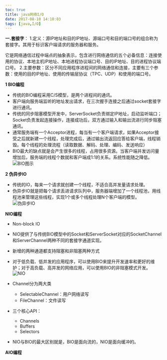 ```yaml
---
toc: true
title: java网络I/O
date: 2017-08-10 14:10:03
tags: [java,I/O]
---
```


**一.套接字**：
1.定义：源IP地址和目的IP地址、源端口号和目的端口号的组合称为套接字。其用于标识客户端请求的服务器和服务。
<!--more-->
它是网络通信过程中端点的抽象表示，包含进行网络通信的五个必备信息：连接使用的协议、本地主机IP地址、本地进程协议端口号、目的IP地址、目的进程协议端口号。
2.主要参数：区分不同应用程序进程间的网络通信和连接，主要有三个参数：使用的目的IP地址、使用的传输层协议（TPC、UDP）和使用的端口号。

**1  BIO编程**
* 传统的BIO编程采用C/S模型，是两个进程间的通讯。
* 客户端向服务端监听的地址发出请求，在三次握手连接之后通过socket套接字进行通讯。
* 传统的同步阻塞模型开发中，ServerSocket负责绑定IP地址，启动监听端口；Socket负责发起连接操作，连接成功后，双方通过输入和输出流进行同步阻塞通讯。
* 通常服务端有一个Acceptor进程，每当有一个客户端请求，如果Acceptor接受之后就新建一个线程，处理完成后，通过输出流返回应答给客户端，线程销毁。每个线程的处理流程（读取数据、解码、处理、编码、发送响应）
* BIO最大的缺点就是会产生很多的线程，占用很多资源。当客户端并发访问量增加后，服务端的线程个数就和客户端成1:1的关系。系统性能随之降低。
![BIO图示](https://www.tuhd.me/img/xinde/javaio2.png)

**2  伪异步IO**
-  传统的IO，每来一个请求就创建一个线程，不适合高并发量请求处理。
-  伪异步IO就是把每个请求丢进请求队列中，服务器端增加了一个线程池，用线程池来管理这些线程，实现1个或多个线程处理N个客户端的模型。
  ![伪异步IO](https://www.tuhd.me/img/xinde/javaio2.png)

**NIO编程**
- Non-block IO
- NIO提供了与传统BIO模型中的Socket和ServerSocket对应的SocketChannel和ServerChannel两种不同的套接字通道实现。
- 新增的两种通道都支持阻塞和非阻塞两种方式
- 对于低负载、低并发的应用程序，可以使用BIO来提升开发速率和更好的维护；对于高负载、高并发的网络应用，可以使用BIO的非阻塞模式开发。
![NIO](http://img0.tuicool.com/QJNVzei.png!web)
- Channel分为两大类
	- SelectableChannel：用户网络读写
	- FileChannel：文件读写

- 三个核心API：
	- Channels
	- Buffers
	- Selectors

- NIO与BIO的最大区别就是，BIO是面向流的，NIO是面向缓冲的。

**AIO编程**

	



